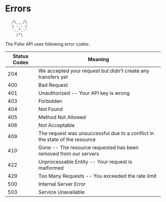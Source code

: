 

# Errors
```
   /\___/\
   \ -.- /
   `-.^.-'
	 /"\  
```
The Fidor API uses following error codes:


Status Codes | Meaning
---------- | -------
204 | We accepted your request but didn't create any transfers yet
400 | Bad Request
401 | Unauthorized -- Your API key is wrong
403 | Forbidden
404 | Not Found
405 | Method Not Allowed
406 | Not Acceptable
409 | The request was unsuccessful due to a conflict in the state of the resource
410 | Gone -- The resource requested has been removed from our servers
422 | Unprocessable Entity -- Your request is malformed
429 | Too Many Requests -- You exceeded the rate limit
500 | Internal Server Error
503 | Service Unavailable